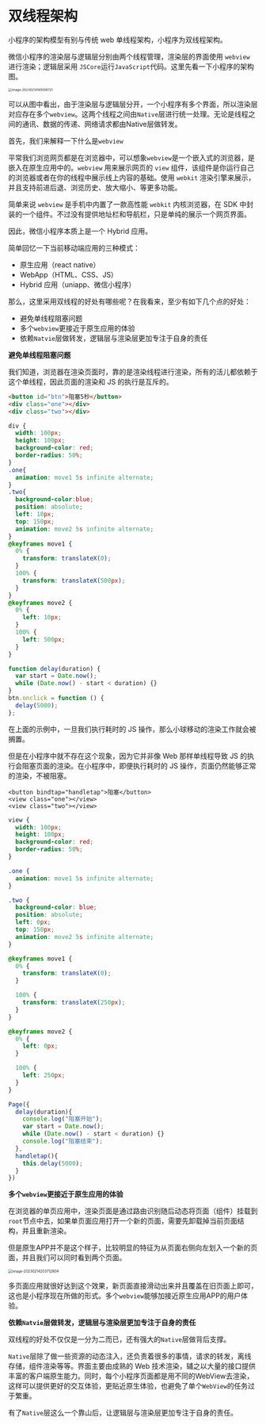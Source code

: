 # 双线程架构

小程序的架构模型有别与传统 web 单线程架构，小程序为双线程架构。

微信小程序的渲染层与逻辑层分别由两个线程管理，渲染层的界面使用 `webview` 进行渲染；逻辑层采用 `JSCore`运行`JavaScript`代码。这里先看一下小程序的架构图。

<img src="https://oss.yanquankun.cn/oss-cdn/2023-02-14-085008.png!watermark" alt="image-20230214165008721" style="zoom:45%;" />

可以从图中看出，由于渲染层与逻辑层分开，一个小程序有多个界面，所以渲染层对应存在多个`webview`。这两个线程之间由`Native`层进行统一处理。无论是线程之间的通讯、数据的传递、网络请求都由Native层做转发。

首先，我们来解释一下什么是`webview`

平常我们浏览网页都是在浏览器中，可以想象`webview`是一个嵌入式的浏览器，是嵌入在原生应用中的。`webview` 用来展示网页的 `view` 组件，该组件是你运行自己的浏览器或者在你的线程中展示线上内容的基础。使用 `webkit` 渲染引擎来展示，并且支持前进后退、浏览历史、放大缩小、等更多功能。

简单来说 `webview` 是手机中内置了一款高性能 `webkit` 内核浏览器，在 SDK 中封装的一个组件。不过没有提供地址栏和导航栏，只是单纯的展示一个网页界面。

因此，微信小程序本质上是一个 Hybrid 应用。

简单回忆一下当前移动端应用的三种模式：

- 原生应用（react native）
- WebApp（HTML、CSS、JS）
- Hybrid 应用（uniapp、微信小程序）



那么，这里采用双线程的好处有哪些呢？在我看来，至少有如下几个点的好处：

- 避免单线程阻塞问题
- 多个`webview`更接近于原生应用的体验
- 依赖`Natvie`层做转发，逻辑层与渲染层更加专注于自身的责任



**避免单线程阻塞问题**

我们知道，浏览器在渲染页面时，靠的是渲染线程进行渲染，所有的活儿都依赖于这个单线程，因此页面的渲染和 JS 的执行是互斥的。

```html
<button id="btn">阻塞5秒</button>
<div class="one"></div>
<div class="two"></div>
```

```css
div {
  width: 100px;
  height: 100px;
  background-color: red;
  border-radius: 50%;
}
.one{
  animation: move1 5s infinite alternate;
}
.two{
  background-color:blue;
  position: absolute;
  left: 10px;
  top: 150px;
  animation: move2 5s infinite alternate;
}
@keyframes move1 {
  0% {
    transform: translateX(0);
  }
  100% {
    transform: translateX(500px);
  }
}
@keyframes move2 {
  0% {
    left: 10px;
  }
  100% {
    left: 500px;
  }
}
```

```js
function delay(duration) {
  var start = Date.now();
  while (Date.now() - start < duration) {}
}
btn.onclick = function () {
  delay(5000);
};
```

在上面的示例中，一旦我们执行耗时的 JS 操作，那么小球移动的渲染工作就会被搁置。

但是在小程序中就不存在这个现象，因为它并非像 Web 那样单线程导致 JS 的执行会阻塞页面的渲染。在小程序中，即便执行耗时的 JS 操作，页面仍然能够正常的渲染，不被阻塞。

```wxml
<button bindtap="handletap">阻塞</button>
<view class="one"></view>
<view class="two"></view>
```

```css
view {
  width: 100px;
  height: 100px;
  background-color: red;
  border-radius: 50%;
}

.one {
  animation: move1 5s infinite alternate;
}

.two {
  background-color: blue;
  position: absolute;
  left: 0px;
  top: 150px;
  animation: move2 5s infinite alternate;
}

@keyframes move1 {
  0% {
    transform: translateX(0);
  }

  100% {
    transform: translateX(250px);
  }
}

@keyframes move2 {
  0% {
    left: 0px;
  }

  100% {
    left: 250px;
  }
}
```

```js
Page({
  delay(duration){
    console.log("阻塞开始");
    var start = Date.now();
    while (Date.now() - start < duration) {}
    console.log("阻塞结束");
  },
  handletap(){
    this.delay(5000);
  }
})
```



**多个`webview`更接近于原生应用的体验**

在浏览器的单页应用中，渲染页面是通过路由识别随后动态将页面（组件）挂载到`root`节点中去，如果单页面应用打开一个新的页面，需要先卸载掉当前页面结构，并且重新渲染。

但是原生APP并不是这个样子，比较明显的特征为从页面右侧向左划入一个新的页面，并且我们可以同时看到两个页面。

<img src="https://oss.yanquankun.cn/oss-cdn/2023-02-14-123712.png!watermark" alt="image-20230214203712804" style="zoom:50%;" />

多页面应用就很好达到这个效果，新页面直接滑动出来并且覆盖在旧页面上即可，这也是小程序现在所做的形式。多个`webview`能够加接近原生应用APP的用户体验。



**依赖`Natvie`层做转发，逻辑层与渲染层更加专注于自身的责任**

双线程的好处不仅仅是一分为二而已，还有强大的`Native`层做背后支撑。

`Native`层除了做一些资源的动态注入，还负责着很多的事情，请求的转发，离线存储，组件渲染等等。界面主要由成熟的 Web 技术渲染，辅之以大量的接口提供丰富的客户端原生能力。同时，每个小程序页面都是用不同的WebView去渲染，这样可以提供更好的交互体验，更贴近原生体验，也避免了单个`WebView`的任务过于繁重。

有了`Native`层这么一个靠山后，让逻辑层与渲染层更加专注于自身的责任。
